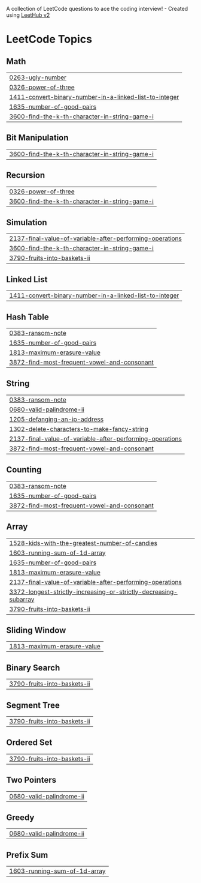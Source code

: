 A collection of LeetCode questions to ace the coding interview! - Created using [LeetHub v2](https://github.com/arunbhardwaj/LeetHub-2.0)
<!---LeetCode Topics Start-->
# LeetCode Topics
## Math
|  |
| ------- |
| [0263-ugly-number](https://github.com/yazhiniii20/Leetcode-Daily-Problems/tree/master/0263-ugly-number) |
| [0326-power-of-three](https://github.com/yazhiniii20/Leetcode-Daily-Problems/tree/master/0326-power-of-three) |
| [1411-convert-binary-number-in-a-linked-list-to-integer](https://github.com/yazhiniii20/Leetcode-Daily-Problems/tree/master/1411-convert-binary-number-in-a-linked-list-to-integer) |
| [1635-number-of-good-pairs](https://github.com/yazhiniii20/Leetcode-Daily-Problems/tree/master/1635-number-of-good-pairs) |
| [3600-find-the-k-th-character-in-string-game-i](https://github.com/yazhiniii20/Leetcode-Daily-Problems/tree/master/3600-find-the-k-th-character-in-string-game-i) |
## Bit Manipulation
|  |
| ------- |
| [3600-find-the-k-th-character-in-string-game-i](https://github.com/yazhiniii20/Leetcode-Daily-Problems/tree/master/3600-find-the-k-th-character-in-string-game-i) |
## Recursion
|  |
| ------- |
| [0326-power-of-three](https://github.com/yazhiniii20/Leetcode-Daily-Problems/tree/master/0326-power-of-three) |
| [3600-find-the-k-th-character-in-string-game-i](https://github.com/yazhiniii20/Leetcode-Daily-Problems/tree/master/3600-find-the-k-th-character-in-string-game-i) |
## Simulation
|  |
| ------- |
| [2137-final-value-of-variable-after-performing-operations](https://github.com/yazhiniii20/Leetcode-Daily-Problems/tree/master/2137-final-value-of-variable-after-performing-operations) |
| [3600-find-the-k-th-character-in-string-game-i](https://github.com/yazhiniii20/Leetcode-Daily-Problems/tree/master/3600-find-the-k-th-character-in-string-game-i) |
| [3790-fruits-into-baskets-ii](https://github.com/yazhiniii20/Leetcode-Daily-Problems/tree/master/3790-fruits-into-baskets-ii) |
## Linked List
|  |
| ------- |
| [1411-convert-binary-number-in-a-linked-list-to-integer](https://github.com/yazhiniii20/Leetcode-Daily-Problems/tree/master/1411-convert-binary-number-in-a-linked-list-to-integer) |
## Hash Table
|  |
| ------- |
| [0383-ransom-note](https://github.com/yazhiniii20/Leetcode-Daily-Problems/tree/master/0383-ransom-note) |
| [1635-number-of-good-pairs](https://github.com/yazhiniii20/Leetcode-Daily-Problems/tree/master/1635-number-of-good-pairs) |
| [1813-maximum-erasure-value](https://github.com/yazhiniii20/Leetcode-Daily-Problems/tree/master/1813-maximum-erasure-value) |
| [3872-find-most-frequent-vowel-and-consonant](https://github.com/yazhiniii20/Leetcode-Daily-Problems/tree/master/3872-find-most-frequent-vowel-and-consonant) |
## String
|  |
| ------- |
| [0383-ransom-note](https://github.com/yazhiniii20/Leetcode-Daily-Problems/tree/master/0383-ransom-note) |
| [0680-valid-palindrome-ii](https://github.com/yazhiniii20/Leetcode-Daily-Problems/tree/master/0680-valid-palindrome-ii) |
| [1205-defanging-an-ip-address](https://github.com/yazhiniii20/Leetcode-Daily-Problems/tree/master/1205-defanging-an-ip-address) |
| [1302-delete-characters-to-make-fancy-string](https://github.com/yazhiniii20/Leetcode-Daily-Problems/tree/master/1302-delete-characters-to-make-fancy-string) |
| [2137-final-value-of-variable-after-performing-operations](https://github.com/yazhiniii20/Leetcode-Daily-Problems/tree/master/2137-final-value-of-variable-after-performing-operations) |
| [3872-find-most-frequent-vowel-and-consonant](https://github.com/yazhiniii20/Leetcode-Daily-Problems/tree/master/3872-find-most-frequent-vowel-and-consonant) |
## Counting
|  |
| ------- |
| [0383-ransom-note](https://github.com/yazhiniii20/Leetcode-Daily-Problems/tree/master/0383-ransom-note) |
| [1635-number-of-good-pairs](https://github.com/yazhiniii20/Leetcode-Daily-Problems/tree/master/1635-number-of-good-pairs) |
| [3872-find-most-frequent-vowel-and-consonant](https://github.com/yazhiniii20/Leetcode-Daily-Problems/tree/master/3872-find-most-frequent-vowel-and-consonant) |
## Array
|  |
| ------- |
| [1528-kids-with-the-greatest-number-of-candies](https://github.com/yazhiniii20/Leetcode-Daily-Problems/tree/master/1528-kids-with-the-greatest-number-of-candies) |
| [1603-running-sum-of-1d-array](https://github.com/yazhiniii20/Leetcode-Daily-Problems/tree/master/1603-running-sum-of-1d-array) |
| [1635-number-of-good-pairs](https://github.com/yazhiniii20/Leetcode-Daily-Problems/tree/master/1635-number-of-good-pairs) |
| [1813-maximum-erasure-value](https://github.com/yazhiniii20/Leetcode-Daily-Problems/tree/master/1813-maximum-erasure-value) |
| [2137-final-value-of-variable-after-performing-operations](https://github.com/yazhiniii20/Leetcode-Daily-Problems/tree/master/2137-final-value-of-variable-after-performing-operations) |
| [3372-longest-strictly-increasing-or-strictly-decreasing-subarray](https://github.com/yazhiniii20/Leetcode-Daily-Problems/tree/master/3372-longest-strictly-increasing-or-strictly-decreasing-subarray) |
| [3790-fruits-into-baskets-ii](https://github.com/yazhiniii20/Leetcode-Daily-Problems/tree/master/3790-fruits-into-baskets-ii) |
## Sliding Window
|  |
| ------- |
| [1813-maximum-erasure-value](https://github.com/yazhiniii20/Leetcode-Daily-Problems/tree/master/1813-maximum-erasure-value) |
## Binary Search
|  |
| ------- |
| [3790-fruits-into-baskets-ii](https://github.com/yazhiniii20/Leetcode-Daily-Problems/tree/master/3790-fruits-into-baskets-ii) |
## Segment Tree
|  |
| ------- |
| [3790-fruits-into-baskets-ii](https://github.com/yazhiniii20/Leetcode-Daily-Problems/tree/master/3790-fruits-into-baskets-ii) |
## Ordered Set
|  |
| ------- |
| [3790-fruits-into-baskets-ii](https://github.com/yazhiniii20/Leetcode-Daily-Problems/tree/master/3790-fruits-into-baskets-ii) |
## Two Pointers
|  |
| ------- |
| [0680-valid-palindrome-ii](https://github.com/yazhiniii20/Leetcode-Daily-Problems/tree/master/0680-valid-palindrome-ii) |
## Greedy
|  |
| ------- |
| [0680-valid-palindrome-ii](https://github.com/yazhiniii20/Leetcode-Daily-Problems/tree/master/0680-valid-palindrome-ii) |
## Prefix Sum
|  |
| ------- |
| [1603-running-sum-of-1d-array](https://github.com/yazhiniii20/Leetcode-Daily-Problems/tree/master/1603-running-sum-of-1d-array) |
<!---LeetCode Topics End-->